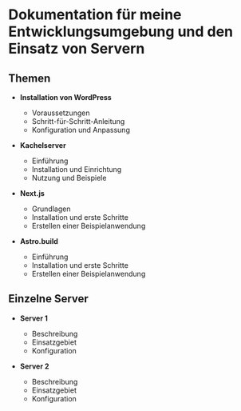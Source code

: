 # Dokumentation für meine Entwicklungsumgebung und den Einsatz von Servern

## Themen




- **Installation von WordPress**
  - Voraussetzungen
  - Schritt-für-Schritt-Anleitung
  - Konfiguration und Anpassung

- **Kachelserver**
  - Einführung
  - Installation und Einrichtung
  - Nutzung und Beispiele

- **Next.js**
  - Grundlagen
  - Installation und erste Schritte
  - Erstellen einer Beispielanwendung

- **Astro.build**
  - Einführung
  - Installation und erste Schritte
  - Erstellen einer Beispielanwendung

## Einzelne Server

- **Server 1**
  - Beschreibung
  - Einsatzgebiet
  - Konfiguration

- **Server 2**
  - Beschreibung
  - Einsatzgebiet
  - Konfiguration
